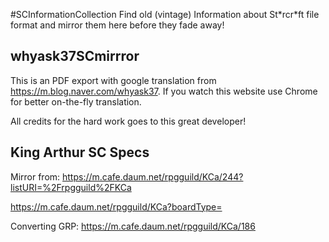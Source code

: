 #SCInformationCollection
Find old (vintage) Information about St\*rcr\*ft file format and mirror them here before they fade away!

## whyask37SCmirrror
This is an PDF export with google translation from https://m.blog.naver.com/whyask37.
If you watch this website use Chrome for better on-the-fly translation.

All credits for the hard work goes to this great developer!

## King Arthur SC Specs
Mirror from: https://m.cafe.daum.net/rpgguild/KCa/244?listURI=%2Frpgguild%2FKCa

https://m.cafe.daum.net/rpgguild/KCa?boardType=

Converting GRP: https://m.cafe.daum.net/rpgguild/KCa/186

